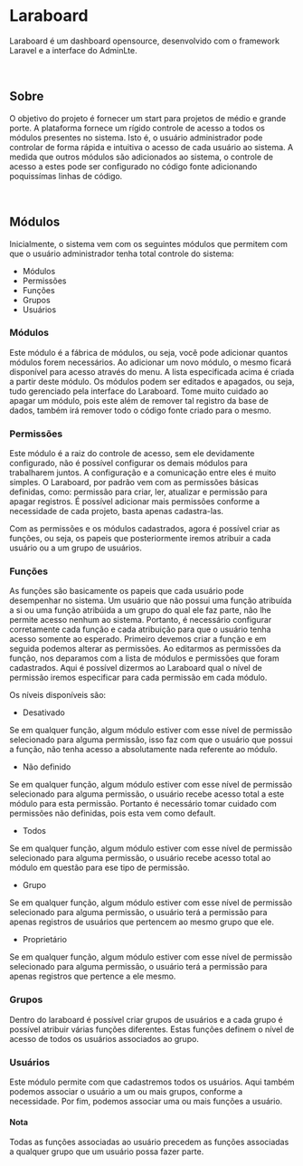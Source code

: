 # Laraboard
<p>Laraboard é um dashboard opensource, desenvolvido com o framework Laravel e a interface do AdminLte.</p>
<br />

## Sobre
<p>O objetivo do projeto é fornecer um start para projetos de médio e grande porte. A plataforma fornece um rígido controle de acesso a todos os módulos presentes no sistema. Isto é, o usuário administrador pode controlar de forma rápida e intuitiva o acesso de cada usuário ao sistema. A medida que outros módulos são adicionados ao sistema, o controle de acesso a estes pode ser configurado no código fonte adicionando poquissímas linhas de código.</p>
<br />

## Módulos
<p>Inicialmente, o sistema vem com os seguintes módulos que permitem com que o usuário administrador tenha total controle do sistema:</p>
<ul>
    <li>Módulos</li>
    <li>Permissões</li>
    <li>Funções</li>
    <li>Grupos</li>
    <li>Usuários</li>
</ul>

### Módulos
<p>
    Este módulo é a fábrica de módulos, ou seja, você pode adicionar quantos módulos forem necessários. Ao adicionar um novo módulo, o mesmo ficará disponível para acesso através do menu. A lista especificada acima é criada a partir deste módulo.
    Os módulos podem ser editados e apagados, ou seja, tudo gerenciado pela interface do Laraboard. Tome muito cuidado ao apagar um módulo, pois este além de remover tal registro da base de dados, também irá remover todo o código fonte criado para o mesmo.
</p>

### Permissões
<p>
Este módulo é a raiz do controle de acesso, sem ele devidamente configurado, não é possível configurar os demais módulos para trabalharem juntos. A configuração e a comunicação entre eles é muito simples.
    O Laraboard, por padrão vem com as permissões básicas definidas, como: permissão para criar, ler, atualizar e permissão para apagar registros. É possível adicionar mais permissões conforme a necessidade de cada projeto, basta apenas cadastra-las.
</p>

<p>
    Com as permissões e os módulos cadastrados, agora é possível criar as funções, ou seja, os papeis que posteriormente iremos atribuir a cada usuário ou a um grupo de usuários.
</p>

### Funções
<p>
    As funções são basicamente os papeis que cada usuário pode desempenhar no sistema. Um usuário que não possui uma função atribuída a si ou uma função atribúida a um grupo do qual ele faz parte, não lhe permite acesso nenhum ao sistema. Portanto, é necessário configurar corretamente cada função e cada atribuição para que o usuário tenha acesso somente ao esperado.
    Primeiro devemos criar a função e em seguida podemos alterar as permissões. Ao editarmos as permissões da função, nos deparamos com a lista de módulos e permissões que foram cadastrados. Aqui é possível dizermos ao Laraboard qual o nível de permissão iremos especificar para cada permissão em cada módulo.</p>
    <p>Os níveis disponíveis são:</p>
    <ul>
        <li>Desativado</li>
    </ul>
<p>
    Se em qualquer função, algum módulo estiver com esse nível de permissão selecionado para alguma permissão, isso faz com que o usuário que possui a função, não tenha acesso a absolutamente nada referente ao módulo.
</p>
    <ul>
        <li>Não definido</li>
    </ul>
<p>
    Se em qualquer função, algum módulo estiver com esse nível de permissão selecionado para alguma permissão, o usuário recebe acesso total a este módulo para esta permissão. Portanto é necessário tomar cuidado com permissões não definidas, pois esta vem como default.
</p>
    <ul>
        <li>Todos</li>
    </ul>
<p>
    Se em qualquer função, algum módulo estiver com esse nível de permissão selecionado para alguma permissão, o usuário recebe acesso total ao módulo em questão para ese tipo de permissão.
</p>
    <ul>
        <li>Grupo</li>
    </ul>
<p>
    Se em qualquer função, algum módulo estiver com esse nível de permissão selecionado para alguma permissão, o usuário terá a permissão para apenas registros de usuários que pertencem ao mesmo grupo que ele.
</p>
    <ul>
        <li>Proprietário</li>
    </ul>
<p>
    Se em qualquer função, algum módulo estiver com esse nível de permissão selecionado para alguma permissão, o usuário terá a permissão para apenas registros que pertence a ele mesmo.
</p>

### Grupos
<p>
    Dentro do laraboard é possível criar grupos de usuários e a cada grupo é possível atribuir várias funções diferentes. Estas funções definem o nível de acesso de todos os usuários associados ao grupo. 
    </p>
    
### Usuários
<p>
    Este módulo permite com que cadastremos todos os usuários. Aqui também podemos associar o usuário a um ou mais grupos, conforme a necessidade. Por fim, podemos associar uma ou mais funções a usuário.
    </p>
    
#### Nota
<p>
    Todas as funções associadas ao usuário precedem as funções associadas a qualquer grupo que um usuário possa fazer parte.
    </p>
    
    
